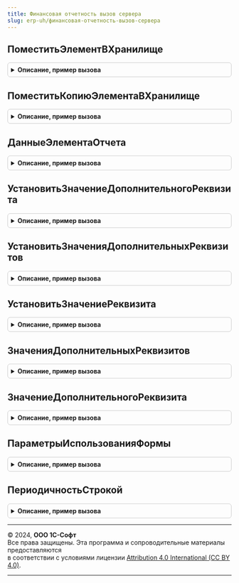 ```yaml
---
title: Финансовая отчетность вызов сервера
slug: erp-uh/финансовая-отчетность-вызов-сервера
---
```



## ПоместитьЭлементВХранилище
<details style="margin: 1em 0; padding: 0.5em; border: 1px solid #ccc; border-radius: 6px;">

<summary style="font-weight: bold; cursor: pointer;">Описание, пример вызова</summary>

```bsl

// Помещает данные переданной строки вида отчета во временное хранилище формы.
//
// Параметры:
//  ПомещаемыйОбъект - СправочникОбъект.ЭлементыФинансовыхОтчетов, Структура - помещаемый объект.
//  АдресХранилища - Строка, УникальныйИдентификатор - адрес временного хранилища
//  ОчиститьСсылки - Булево - Если истина тогда ссылка элемента справочника и ссылка владельца отчета будут очищены.
//  					При записи такого элемента отчета будет сформирована новая ссылка т.о. помещаемый элемент
//  					будет скопирован.
//
// Возвращаемое значение:
//   Строка   - Адрес элемента в хранилище.
//
Функция ПоместитьЭлементВХранилище(ПомещаемыйОбъект, АдресХранилища = Неопределено, ОчиститьСсылки = Ложь) Экспорт
```

Пример вызова
```bsl
Результат = ФинансоваяОтчетностьВызовСервера.ПоместитьЭлементВХранилище(ПомещаемыйОбъект, АдресХранилища, ОчиститьСсылки);
```
</details>

## ПоместитьКопиюЭлементаВХранилище
<details style="margin: 1em 0; padding: 0.5em; border: 1px solid #ccc; border-radius: 6px;">

<summary style="font-weight: bold; cursor: pointer;">Описание, пример вызова</summary>

```bsl

// Помещает данные переданной строки вида отчета во временное хранилище формы без ссылки элемента справочника.
// При записи такого элемента отчета будет сформирована новая ссылка т.о. помещаемый элемент будет скопирован.
//
// Параметры:
//  ПомещаемыйОбъект - Произвольный - помещаемый объект
//  АдресХранилища - Строка - адрес временного хранилища.
//
// Возвращаемое значение:
//   Строка - Адрес элемента в хранилище.
//
Функция ПоместитьКопиюЭлементаВХранилище(ПомещаемыйОбъект, АдресХранилища = Неопределено) Экспорт
```

Пример вызова
```bsl
Результат = ФинансоваяОтчетностьВызовСервера.ПоместитьКопиюЭлементаВХранилище(ПомещаемыйОбъект, АдресХранилища);
```
</details>

## ДанныеЭлементаОтчета
<details style="margin: 1em 0; padding: 0.5em; border: 1px solid #ccc; border-radius: 6px;">

<summary style="font-weight: bold; cursor: pointer;">Описание, пример вызова</summary>

```bsl

// Возвращает данные элемента отчета
//
// Параметры:
// 	ЭлементОтчета - СправочникОбъект.ЭлементыФинансовыхОтчетов, Структура - Описание
// 	ЗначенияРеквизитов - Соответствие, Неопределено - Описание:
// * Ключ - СправочникСсылка.ЭлементыФинансовыхОтчетов -
// * Значение - см. ФинансоваяОтчетностьКлиентСервер.СтруктураЭлементаОтчета
// Возвращаемое значение:
// 	Структура, Неопределено, Произвольный - Описание:
// * ИсточникиЗначений - ТаблицаЗначений - описание:
// 		** Источник - СправочникСсылка.ЭлементыФинансовыхОтчетов, Строка - элемент или его адрес во временном хранилище.
// 		** ДобавляемыеЗначенияДокумента - Булево -
// * РасшифровкаПолейОтбораЭО - ТаблицаЗначений - описание:
// 		** ЭлементОтчета - СправочникСсылка.ЭлементыФинансовыхОтчетов, Строка - элемент или его адрес во временном хранилище.
// 		** КлючЭлементаОформления - УникальныйИдентификатор -
// 		** ИмяПоляОтбора - Строка -
// 		** ИмяРесурса - Строка -
// * ОформляемыеКолонки - ТаблицаЗначений - описание:
// 		** ЭлементОтчета - СправочникСсылка.ЭлементыФинансовыхОтчетов, Строка - элемент или его адрес во временном хранилище.
// 		** КлючЭлементаОформления - УникальныйИдентификатор -
// * ОформляемыеСтроки - ТаблицаЗначений - описание:
// 		** ЭлементОтчета - СправочникСсылка.ЭлементыФинансовыхОтчетов, Строка - элемент или его адрес во временном хранилище.
// 		** КлючЭлементаОформления - УникальныйИдентификатор -
// * ЭлементыОформления - ТаблицаЗначений - описание:
// 		** Оформление - ХранилищеЗначения -
// 		** Условие - ХранилищеЗначения -
// 		** ТипОформляемойОбласти - ПеречислениеСсылка.ТипыОформляемыхОбластейБюджетныхОтчетов -
// 		** КлючЭлементаОформления - УникальныйИдентификатор -
// * ДополнительныеПоля - ТаблицаЗначений - описание:
// 		** Реквизит - Строка -
// 		** Наименование - Строка -
// 		** ВыводитьЗаголовок - Булево -
// 		** ВОтдельнойКолонке - Булево -
// * ЭлементыТаблицы - ТаблицаЗначений -:
// 		** Строка - СправочникСсылка.ЭлементыФинансовыхОтчетов, Строка - элемент или его адрес во временном хранилище.
// 		** Колонка - СправочникСсылка.ЭлементыФинансовыхОтчетов, Строка - элемент или его адрес во временном хранилище.
// 		** Элемент - СправочникСсылка.ЭлементыФинансовыхОтчетов, Строка - элемент или его адрес во временном хранилище.
// * ОперандыФормулы - ТаблицаЗначений - описание:
// 		** Идентификатор - Строка -
// 		** Операнд - СправочникСсылка.ЭлементыФинансовыхОтчетов, Строка - элемент или его адрес во временном хранилище.
// * РеквизитыВидаЭлемента - ТаблицаЗначений - описание:
// 		** Реквизит - ПланВидовХарактеристикСсылка.РеквизитыЭлементовФинансовыхОтчетов -
// 		** Значение - Характеристика.РеквизитыЭлементовФинансовыхОтчетов -
// * СвязанныйЭлемент - СправочникСсылка.ЭлементыФинансовыхОтчетов, Строка - элемент или его адрес во временном хранилище.
// * ЗначениеАналитики -Характеристика.АналитикиСтатейБюджетов -
// * ЕстьНастройки - Булево -
// * ДополнительныйОтбор - ХранилищеЗначения -
// * Комментарий - Строка -
// * ОбратныйЗнак - Булево -
// * НаименованиеДляПечати - Строка -
// * ВидЭлемента - ПеречислениеСсылка.ВидыЭлементовФинансовогоОтчета -
// * Код - Число -
// * Наименование - Строка -
// * Владелец - СправочникСсылка.ВидыФинансовыхОтчетов, СправочникСсылка.ВидыБюджетов -
// * Ссылка - СправочникСсылка.ЭлементыФинансовыхОтчетов, Строка - элемент или его адрес во временном хранилище.
Функция ДанныеЭлементаОтчета(ЭлементОтчета, ЗначенияРеквизитов = Неопределено) Экспорт
```

Пример вызова
```bsl
Результат = ФинансоваяОтчетностьВызовСервера.ДанныеЭлементаОтчета(ЭлементОтчета, ЗначенияРеквизитов);
```
</details>

## УстановитьЗначениеДополнительногоРеквизита
<details style="margin: 1em 0; padding: 0.5em; border: 1px solid #ccc; border-radius: 6px;">

<summary style="font-weight: bold; cursor: pointer;">Описание, пример вызова</summary>

```bsl

// Процедура устанавливает значение дополнительного реквизита элемента финансового отчета.
//
// Параметры:
//  Источник - Произвольный - объект или адрес структуры элемента в хранилище
//  Реквизит - Строка, ПланВидовХарактеристикСсылка.РеквизитыЭлементовФинансовыхОтчетов - имя реквизита
//  Значение - Произвольный - значение реквизита.
//
Процедура УстановитьЗначениеДополнительногоРеквизита(Источник, Знач Реквизит, Значение) Экспорт
```

Пример вызова
```bsl
ФинансоваяОтчетностьВызовСервера.УстановитьЗначениеДополнительногоРеквизита(Источник, Реквизит, Значение) 
```
</details>

## УстановитьЗначенияДополнительныхРеквизитов
<details style="margin: 1em 0; padding: 0.5em; border: 1px solid #ccc; border-radius: 6px;">

<summary style="font-weight: bold; cursor: pointer;">Описание, пример вызова</summary>

```bsl

// Процедура устанавливает значение дополнительного реквизита элемента финансового отчета.
//
// Параметры:
//  Источник - Произвольный - объект или адрес структуры элемента в хранилище
//  Реквизиты - Структура - реквизиты для установки.
//
Процедура УстановитьЗначенияДополнительныхРеквизитов(Источник, Реквизиты) Экспорт
```

Пример вызова
```bsl
ФинансоваяОтчетностьВызовСервера.УстановитьЗначенияДополнительныхРеквизитов(Источник, Реквизиты) 
```
</details>

## УстановитьЗначениеРеквизита
<details style="margin: 1em 0; padding: 0.5em; border: 1px solid #ccc; border-radius: 6px;">

<summary style="font-weight: bold; cursor: pointer;">Описание, пример вызова</summary>

```bsl

// Процедура устанавливает значение реквизита элемента финансового отчета в хранилище.
//
// Параметры:
//  АдресХранилища - Строка - адрес структуры элемента
//  СтруктураЗначений - Структура - реквизиты для установки.
//
Процедура УстановитьЗначениеРеквизита(АдресХранилища, СтруктураЗначений) Экспорт
```

Пример вызова
```bsl
ФинансоваяОтчетностьВызовСервера.УстановитьЗначениеРеквизита(АдресХранилища, СтруктураЗначений) 
```
</details>

## ЗначенияДополнительныхРеквизитов
<details style="margin: 1em 0; padding: 0.5em; border: 1px solid #ccc; border-radius: 6px;">

<summary style="font-weight: bold; cursor: pointer;">Описание, пример вызова</summary>

```bsl

// Функция возвращает значения дополнительных реквизитов элемента финансового отчета.
//
// Параметры:
//  СсылкаНаЭлемент - СправочникОбъект.ЭлементыФинансовыхОтчетов, СправочникСсылка.ЭлементыФинансовыхОтчетов, Структура, Строка -
//                    объект или адрес структуры элемента в хранилище.
//  Реквизиты - Структура - реквизиты для получения.
//
// Возвращаемое значение:
//   Структура - значение дополнительного реквизита.
//
Функция ЗначенияДополнительныхРеквизитов(СсылкаНаЭлемент, Реквизиты) Экспорт
```

Пример вызова
```bsl
Результат = ФинансоваяОтчетностьВызовСервера.ЗначенияДополнительныхРеквизитов(СсылкаНаЭлемент, Реквизиты) 
```
</details>

## ЗначениеДополнительногоРеквизита
<details style="margin: 1em 0; padding: 0.5em; border: 1px solid #ccc; border-radius: 6px;">

<summary style="font-weight: bold; cursor: pointer;">Описание, пример вызова</summary>

```bsl

// Функция возвращает значение дополнительного реквизита элемента финансового отчета.
//
// Параметры:
//  СсылкаНаЭлемент - Произвольный - объект или адрес структуры элемента в хранилище
//  Реквизит - строка - реквизит для получения.
//
// Возвращаемое значение:
//   Произвольный   - значение дополнительного реквизита.
//
Функция ЗначениеДополнительногоРеквизита(СсылкаНаЭлемент, Реквизит) Экспорт
```

Пример вызова
```bsl
Результат = ФинансоваяОтчетностьВызовСервера.ЗначениеДополнительногоРеквизита(СсылкаНаЭлемент, Реквизит) 
```
</details>

## ПараметрыИспользованияФормы
<details style="margin: 1em 0; padding: 0.5em; border: 1px solid #ccc; border-radius: 6px;">

<summary style="font-weight: bold; cursor: pointer;">Описание, пример вызова</summary>

```bsl

// Функция определяет имя формы элемента справочника для редактирования элемента финансового отчета.
//
// Параметры:
//  ВидЭлемента - ПеречислениеСсылка.ВидыЭлементовФинансовогоОтчета - вид элемента для которого необходимо определить форму
//  Элемент - Строка - адрес во временном хранилище по которому расположены все данные элемента
//  ДополнительныйРежим - ПеречислениеСсылка.ДополнительныеРежимыЭлементовОтчетов - признак дополнительного режима формы.
//  ОткрытиеФормыЭлементаБюджетногоОтчета - Булево - флаг открытия формы бюджетного отчета, заполняется только при отрытии формы.
//
// Возвращаемое значение:
//   Структура - Структура с параметрами:
//    *ИмяФормы - Строка - Имя формы справочника.
//    *Реквизиты - Структура - Структура реквизитов.
//
Функция ПараметрыИспользованияФормы(ВидЭлемента, Элемент, ДополнительныйРежим = Неопределено, ОткрытиеФормыЭлементаБюджетногоОтчета = Ложь) Экспорт
```

Пример вызова
```bsl
Результат = ФинансоваяОтчетностьВызовСервера.ПараметрыИспользованияФормы(ВидЭлемента, Элемент, ДополнительныйРежим, ОткрытиеФормыЭлементаБюджетногоОтчета);
```
</details>

## ПериодичностьСтрокой
<details style="margin: 1em 0; padding: 0.5em; border: 1px solid #ccc; border-radius: 6px;">

<summary style="font-weight: bold; cursor: pointer;">Описание, пример вызова</summary>

```bsl

// Возвращает имя значения перечисления Периодичность
//
// Параметры:
// 	Периодичность - ПеречислениеСсылка.Периодичность - значение периодичности.
// 	              - Неопределено - если значение периодичности не задано.
//
// Возвращаемое значение:
// 	Строка - Имя перечисления перечисления периодичности,
// 	         пустая строка, если значение периодичности не задано.
//
Функция ПериодичностьСтрокой(Периодичность) Экспорт
```

Пример вызова
```bsl
Результат = ФинансоваяОтчетностьВызовСервера.ПериодичностьСтрокой(Периодичность) 
```
</details>

---

© 2024, **ООО 1С-Софт**  
Все права защищены. Эта программа и сопроводительные материалы предоставляются  
в соответствии с условиями лицензии [Attribution 4.0 International (CC BY 4.0)](https://creativecommons.org/licenses/by/4.0/legalcode).

---
